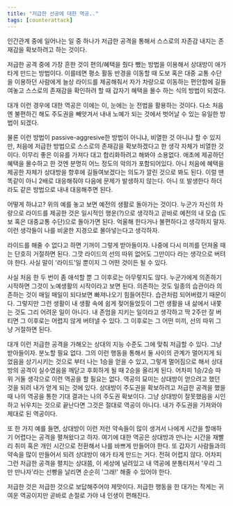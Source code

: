 ```yaml
---
title: "저급한 선공에 대한 역공.."
tags: [counterattack]
---
```


인간관계 중에 일어나는 일 중 하나가 저급한 공격을 통해서 스스로의 자존감 내지는 존재감을 확보하려고 하는 것이다.

저급한 공격 중에 가장 흔한 것이 편의/혜택을 줬다 뺐는 방법을 이용해서 상대방이 애가 타게 만드는 방법이다. 이를테면 평소 활동 반경을 이동할 때 도보 혹은 대중 교통 수단을 이용하던 사람에게 늘상 라이드를 제공해줘서 자가 차량으로 이동하는 편안함에 길들여놓고 스스로의 존재감을 확인하려 할 때 갑자기 혜택을 몰수 하는 식의 방법이 되겠다.

대개 이런 경우에 대한 역공은 이에는 이, 눈에는 눈 전법을 활용하는 것이다. 다소 처음엔 불편하긴 해도 주도권을 빼앗겨서 내내 노예가 되는 것에서 벗어날 수 있는 유일한 방법이 되겠다. 

물론 이런 방법이 passive-aggresive한 방법이 아니냐, 비열한 것 아니냐 할 수 있지만, 처음에 저급한 방법으로 스스로의 존재감을 확보하겠다고 한 생각 자체가 비열한 것이다. 이무리 좋은 이유를 가져다 대고 합리화하려고 해봐야 소용없다. 애초에 제공하던 혜택을 몰수하고 한 것엔 분명히 어느 정도의 악의가 포함되어있다. 아니 처음에 혜택을 제공한 자체가 상대방을 향후에 길들여보겠다는 의도가 깔린 것으로 봐도 된다. 이럴 땐 똑같이 아니 2배로 대응해줘야 다음에 문제가 발생하지 않는다. 아니 또 발생한다 하더라도 같은 방법으로 내내 대응해주면 된다.

어떻게 하냐고? 위의 예를 놓고 보면 예전의 생활로 돌아가는 것이다. 누군가 자신의 차량으로 라이드를 제공한 것은 일시적인 행운(?)으로 생각하고 곧바로 예전의 내 모습 (도보 혹은 대중교통 수단)으로 돌아가면 된다. 억울해 한다거나 불편하다고 생각하지 말자. 이런 생각들이 나를 비굴한 지경으로 몰아넣는다고 생각하자.

라이드를 해줄 수 없다고 하면 기꺼이 그렇게 받아들이자. 나중에 다시 미끼를 던져올 때는 단호히 거절하면 된다. 그깟 라이드의 선의 따위 없어도 그만이다 라는 생각으로 버텨야 한다. 사실 말이 '라이드'일 뿐이지 그 어떤 것이든 될 수 있다.

사실 처음 한 두 번이 좀 애석할 뿐 그 이후로는 아무렇지도 않다. 누군가에게 의존하기 시작하면 그것이 노예생활의 시작이라고 보면 된다. 의존하는 것도 일종의 습관이라 의존하는 것이 매일 매일이 되다보면 빠져나오기 힘들어진다. 습관처럼 되어버렸기 때문이다. 그렇지만 그런 생활이 내 생활 속에 쉽게 젖어들었듯이 그런 생활을 내 삶에서 내쫓는 것도 그리 어려운 일이 아니다. 내 존엄을 지키는 일이라고 생각하고 딱 2주만 잘 버티면 그 이후로는 어렵지 않게 버텨낼 수 있다. 그 이후로는 그 어떤 미끼, 선의 따위 그냥 거절하면 된다.

대개 이런 저급한 공격을 가해오는 상대의 지능 수준도 그에 맞춰 저급할 수 있다. 그냥 받아들이자. 분노할 필요 없다. 그의 이런 행동을 통해서 둘 사이의 관계가 멀어지게 되었음을 상기시키는 것으로 부터 나는 1승을 얻을 수 있고, 그렇게 멀어짐으로 해서 상대방의 공격이 실수였음을 깨닫고 후회하게 될 때 2승을 올리게 된다. 어차피 1승/2승 따위 거둘 생각으로 이런 역공을 할 필요는 없다. 역공의 묘미는 상대방이 얻으려고 했던 것을 되려 내가 얻게 되는 것에 있다. 상대방이 주도권을 확보하려고 저급한 공격을 했을 때 나의 역공을 통한 기대 결과는 나의 주도권 확보이다. 그냥 상대방이 잘못했음을 시인하고 뉘우치는 것으로 끝난다면 그것은 절대로 역공이 아니다. 내가 주도권을 가져와야 제대로 된 역공이다.

또 한 가지 예를 들면, 상대방이 이런 저런 약속들이 많이 생겨서 나에게 시간을 할애하기 어렵다는 공격을 펼쳐왔다고 하자. 여기에 대한 역공은 상대방과 만나는 시간을 재빨리 취미 혹은 개인 시간으로 전환해서 나를 바쁘게 만들어야 한다. 또 갑자기 사람들과의 약속을 많이 만들어서 되려 상대방이 애가 타게 만드는 거다. 전혀 어렵지 않다. 어차피 그런 저급한 공격을 펼치는 상대쯤, 이 세상에 널려있고 내 역공에 분통터져서 '우리 그만 만나자'라는 선빵을 날리면 순순히 '그래!' 해줄 수 있어야 한다. 

저급한 것은 저급한 것으로 보답해주어야 제맛이다. 저급한 행동을 한 대가는 작게는 귀여운 역공이지만 곧바로 손절로 가야 내 인생이 편해진다. 